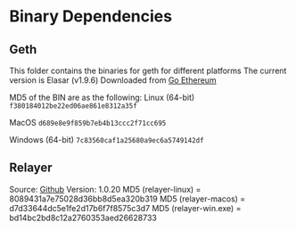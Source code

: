 Binary Dependencies
===================

Geth
----

This folder contains the binaries for geth for different platforms
The current version is Elasar (v1.9.6)
Downloaded from [Go Ethereum](https://geth.ethereum.org/downloads/)

MD5 of the BIN are as the following:
Linux (64-bit)
`f380184012be22ed06ae861e8312a35f`

MacOS
`d689e8e9f859b7eb4b13ccc2f71cc695`

Windows (64-bit)
`7c83560caf1a25680a9ec6a5749142df`


Relayer
-------

Source: [Github](https://www.github.com/syscoin/relayer/)
Version: 1.0.20
MD5 (relayer-linux) = 8089431a7e75028d36bb8d5ea320b319
MD5 (relayer-macos) = d7d33644dc5e1fe2d17b6f7f8575c3d7
MD5 (relayer-win.exe) = bd14bc2bd8c12a2760353aed26628733
